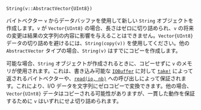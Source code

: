 ```
String(v::AbstractVector{UInt8})
```

バイトベクター `v` からデータバッファを使用して新しい `String` オブジェクトを作成します。`v` が `Vector{UInt8}` の場合、長さはゼロに切り詰められ、`v` の将来の変更は結果の文字列の内容に影響を与えることはできません。`Vector{UInt8}` データの切り詰めを避けるには、`String(copy(v))` を使用してください。他の `AbstractVector` タイプの場合、`String(v)` はすでにコピーを作成します。

可能な場合、`String` オブジェクトが作成されるときに、コピーせずに `v` のメモリが使用されます。これは、書き込み可能な [`IOBuffer`](@ref) に対して [`take!`](@ref) によって返されるバイトベクターや、[`read(io, nb)`](@ref) への呼び出しによって保証されます。これにより、I/O データを文字列にゼロコピーで変換できます。他の場合、`Vector{UInt8}` データはコピーされる可能性がありますが、一貫した動作を保証するために `v` はいずれにせよ切り詰められます。
